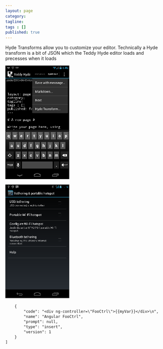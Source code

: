 ```yaml
---
layout: page
category: 
tagline: 
tags : [] 
published: true
---
```


Hyde Transforms allow you to customize your editor. Technically a Hyde transform is a bit of JSON which the Teddy Hyde editor loads and precesses when it loads

![/assets/images/2013-04-05-08-48-58-image-resized.png](/assets/images/2013-04-05-08-48-58-image-resized.png)

![/assets/images/2013-04-05-03-29-52-image-resized.png](/assets/images/2013-04-05-03-29-52-image-resized.png)


        {
            "code": "<div ng-controller=\"FooCtrl\">{{myVar}}</div>\n", 
            "name": "Angular FooCtrl", 
            "prompt": null, 
            "type": "insert", 
            "version": 1
        }
    ]
